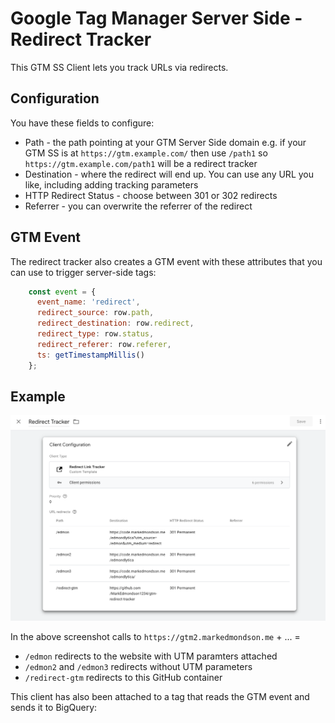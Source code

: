 # Google Tag Manager Server Side - Redirect Tracker

This GTM SS Client lets you track URLs via redirects.

## Configuration

You have these fields to configure:

* Path - the path pointing at your GTM Server Side domain e.g. if your GTM SS is at `https://gtm.example.com/` then use `/path1` so `https://gtm.example.com/path1` will be a redirect tracker
* Destination - where the redirect will end up.  You can use any URL you like, including adding tracking parameters
* HTTP Redirect Status - choose between 301 or 302 redirects
* Referrer - you can overwrite the referrer of the redirect

## GTM Event

The redirect tracker also creates a GTM event with these attributes that you can use to trigger server-side tags:

```js
    const event = {
      event_name: 'redirect',
      redirect_source: row.path,
      redirect_destination: row.redirect,
      redirect_type: row.status,
      redirect_referer: row.referer,
      ts: getTimestampMillis()
    };
```

## Example

![](redirect-gtmss-config-example.png)

In the above screenshot calls to `https://gtm2.markedmondson.me` + ... = 

* `/edmon` redirects to the website with UTM paramters attached
* `/edmon2` and `/edmon3` redirects without UTM parameters
* `/redirect-gtm` redirects to this GitHub container

This client has also been attached to a tag that reads the GTM event and sends it to BigQuery:

[](redirect-gtmss-tag-example.png)
[](redirect-gtmss-trigger-example.png)